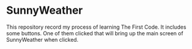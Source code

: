 # SunnyWeather
This repository record my process of learning The First Code.
It includes some buttons. One of them clicked that will bring up the main screen of SunnyWeather when clicked.
